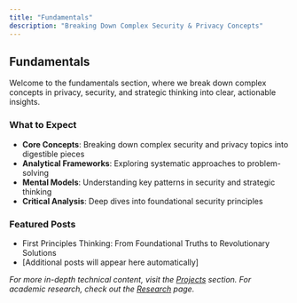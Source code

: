 ```yaml
---
title: "Fundamentals"
description: "Breaking Down Complex Security & Privacy Concepts"
---
```


## Fundamentals

Welcome to the fundamentals section, where we break down complex concepts in privacy, security, and strategic thinking into clear, actionable insights.

### What to Expect

- **Core Concepts**: Breaking down complex security and privacy topics into digestible pieces
- **Analytical Frameworks**: Exploring systematic approaches to problem-solving
- **Mental Models**: Understanding key patterns in security and strategic thinking
- **Critical Analysis**: Deep dives into foundational security principles

### Featured Posts

- First Principles Thinking: From Foundational Truths to Revolutionary Solutions
- [Additional posts will appear here automatically]

*For more in-depth technical content, visit the [Projects](/projects/) section. For academic research, check out the [Research](/research/) page.*